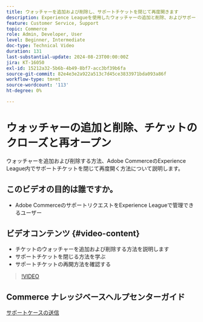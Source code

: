 ```yaml
---
title: ウォッチャーを追加および削除し、サポートチケットを閉じて再度開きます
description: Experience Leagueを使用したウォッチャーの追加と削除、およびサポートチケットを閉じて再度開く
feature: Customer Service, Support
topic: Commerce
role: Admin, Developer, User
level: Beginner, Intermediate
doc-type: Technical Video
duration: 131
last-substantial-update: 2024-08-23T00:00:00Z
jira: KT-16050
exl-id: 15212a32-5b6b-4b49-8bf7-acc3bf39b6fa
source-git-commit: 82e4e3e2a922a513c7d45ce3833971bda093a86f
workflow-type: tm+mt
source-wordcount: '113'
ht-degree: 0%

---
```


# ウォッチャーの追加と削除、チケットのクローズと再オープン

ウォッチャーを追加および削除する方法、Adobe CommerceのExperience League内でサポートチケットを閉じて再度開く方法について説明します。

## このビデオの目的は誰ですか。

* Adobe CommerceのサポートリクエストをExperience Leagueで管理できるユーザー

## ビデオコンテンツ {#video-content}

* チケットのウォッチャーを追加および削除する方法を説明します
* サポートチケットを閉じる方法を学ぶ
* サポートチケットの再開方法を確認する

>[!VIDEO](https://video.tv.adobe.com/v/3433082?learn=on)

## Commerce ナレッジベースヘルプセンターガイド

[ サポートケースの送信 ](https://experienceleague.adobe.com/ja/docs/commerce-knowledge-base/kb/help-center-guide/magento-help-center-user-guide#support-case)
